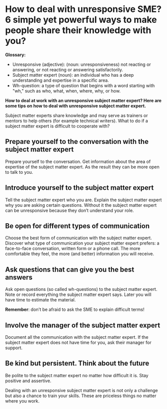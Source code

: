 # How to deal with unresponsive SME? 6 simple yet powerful ways to make people share their knowledge with you?

**Glossary:**

- Unresponsive (adjective): (noun: unresponsiveness) not reacting or answering, or not reacting or answering satisfactorily.
- Subject matter expert (noun): an individual who has a deep understanding and expertise in a specific area.
- Wh-question: a type of question that begins with a word starting with "wh," such as who, what, when, where, why, or how.

**How to deal at work with an unresponsive subject matter expert? Here are some tips on how to deal with unresponsive subject matter expert.**

Subject matter experts share knowledge and may serve as trainers or mentors to help others (for example technical writers). What to do if a subject matter expert is difficult to cooperate with?

## Prepare yourself to the conversation with the subject matter expert

Prepare yourself to the conversation. Get information about the area of expertise of the subject matter expert. As the result they can be more open to talk to you.

## Introduce yourself to the subject matter expert

Tell the subject matter expert who you are. Explain the subject matter expert why you are asking certain questions. Without it the subject matter expert can be unresponsive because they don’t understand your role.

## Be open for different types of communication

Choose the best form of communication with the subject matter expert. Discover what type of communication your subject matter expert prefers: a face-to-face conversation, written form or a phone call. The more comfortable they feel, the more (and better) information you will receive.

## Ask questions that can give you the best answers

Ask open questions (so called wh-questions) to the subject matter expert. Note or record everything the subject matter expert says. Later you will have time to estimate the material.

**Remember**: don’t be afraid to ask the SME to explain difficult terms!

## Involve the manager of the subject matter expert

Document all the communication with the subject matter expert. If the subject matter expert does not have time for you, ask their manager for support.

## Be kind but persistent. Think about the future

Be polite to the subject matter expert no matter how difficult it is. Stay positive and assertive.

Dealing with an unresponsive subject matter expert is not only a challenge but also a chance to train your skills. These are priceless things no matter where you work.
